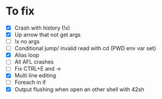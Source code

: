 # To fix
- [x] Crash with history (!x)
- [x] Up arrow that not get args
- [ ] !x no args
- [ ] Conditional jump/ invalid read with cd (PWD env var set)
- [x] Alias loop
- [ ] All AFL crashes
- [ ] Fix CTRL+E and ->
- [x] Multi line editing
- [ ] Foreach in if
- [x] Output flushing when open an other shell with 42sh
